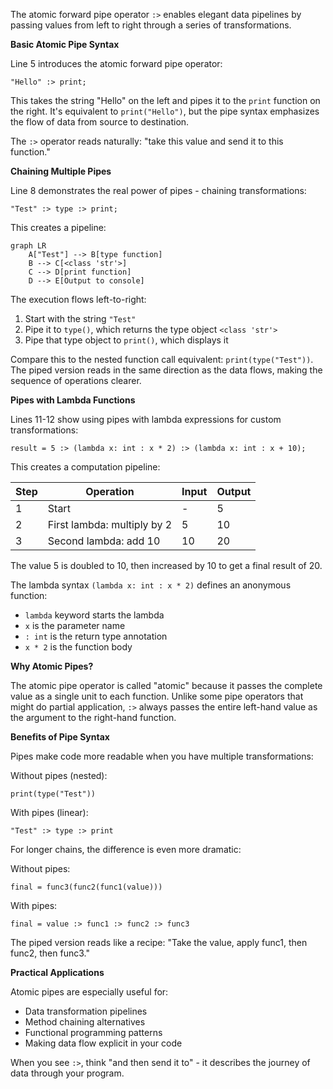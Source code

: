 The atomic forward pipe operator `:>` enables elegant data pipelines by passing values from left to right through a series of transformations.

**Basic Atomic Pipe Syntax**

Line 5 introduces the atomic forward pipe operator:
```
"Hello" :> print;
```

This takes the string "Hello" on the left and pipes it to the `print` function on the right. It's equivalent to `print("Hello")`, but the pipe syntax emphasizes the flow of data from source to destination.

The `:>` operator reads naturally: "take this value and send it to this function."

**Chaining Multiple Pipes**

Line 8 demonstrates the real power of pipes - chaining transformations:
```
"Test" :> type :> print;
```

This creates a pipeline:

```mermaid
graph LR
    A["Test"] --> B[type function]
    B --> C[<class 'str'>]
    C --> D[print function]
    D --> E[Output to console]
```

The execution flows left-to-right:
1. Start with the string `"Test"`
2. Pipe it to `type()`, which returns the type object `<class 'str'>`
3. Pipe that type object to `print()`, which displays it

Compare this to the nested function call equivalent: `print(type("Test"))`. The piped version reads in the same direction as the data flows, making the sequence of operations clearer.

**Pipes with Lambda Functions**

Lines 11-12 show using pipes with lambda expressions for custom transformations:
```
result = 5 :> (lambda x: int : x * 2) :> (lambda x: int : x + 10);
```

This creates a computation pipeline:

| Step | Operation | Input | Output |
|------|-----------|-------|--------|
| 1 | Start | - | 5 |
| 2 | First lambda: multiply by 2 | 5 | 10 |
| 3 | Second lambda: add 10 | 10 | 20 |

The value 5 is doubled to 10, then increased by 10 to get a final result of 20.

The lambda syntax `(lambda x: int : x * 2)` defines an anonymous function:
- `lambda` keyword starts the lambda
- `x` is the parameter name
- `: int` is the return type annotation
- `x * 2` is the function body

**Why Atomic Pipes?**

The atomic pipe operator is called "atomic" because it passes the complete value as a single unit to each function. Unlike some pipe operators that might do partial application, `:>` always passes the entire left-hand value as the argument to the right-hand function.

**Benefits of Pipe Syntax**

Pipes make code more readable when you have multiple transformations:

Without pipes (nested):
```
print(type("Test"))
```

With pipes (linear):
```
"Test" :> type :> print
```

For longer chains, the difference is even more dramatic:

Without pipes:
```
final = func3(func2(func1(value)))
```

With pipes:
```
final = value :> func1 :> func2 :> func3
```

The piped version reads like a recipe: "Take the value, apply func1, then func2, then func3."

**Practical Applications**

Atomic pipes are especially useful for:
- Data transformation pipelines
- Method chaining alternatives
- Functional programming patterns
- Making data flow explicit in your code

When you see `:>`, think "and then send it to" - it describes the journey of data through your program.
